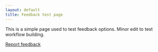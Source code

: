 ```yaml
---
layout: default
title: Feedback test page
---
```

This is a simple page used to test feedback options. Minor edit to test workflow building.

<!--
<script type="text/javascript" src="https://servicedesk.linaro.org/s/d41d8cd98f00b204e9800998ecf8427e-CDN/-er8alm/805001/5cf61e0c0b53488a73cb9c71e35eeb27/2.2.4.7/_/download/batch/com.atlassian.plugins.jquery:jquery/com.atlassian.plugins.jquery:jquery.js?collectorId=fb0d08ca"></script><script type="text/javascript" src="https://servicedesk.linaro.org/s/2522f413650ccec1c347dd3ec64bdfa3-T/-er8alm/805001/5cf61e0c0b53488a73cb9c71e35eeb27/3.1.0/_/download/batch/com.atlassian.jira.collector.plugin.jira-issue-collector-plugin:issuecollector/com.atlassian.jira.collector.plugin.jira-issue-collector-plugin:issuecollector.js?locale=en-GB&collectorId=fb0d08ca"></script>

<script type="text/javascript">
window.ATL_JQ_PAGE_PROPS =  {
"triggerFunction": function(showCollectorDialog) {
    jQuery("#feedback-button").click(function(e) {
        e.preventDefault();
        showCollectorDialog();
    });
},
"fieldValues": {
    "priority": '10002',
    "customfield_10133": window.location.href,
    "customfield_10100": {
        "requestType": {
            "id": "168"
        }
    }
}};
</script>
-->

<!--
<script type="text/javascript" src="https://servicedesk.linaro.org/s/d41d8cd98f00b204e9800998ecf8427e-CDN/-wu5qcz/805001/5cf61e0c0b53488a73cb9c71e35eeb27/2.2.4.7/_/download/batch/com.atlassian.plugins.jquery:jquery/com.atlassian.plugins.jquery:jquery.js?collectorId=ed88928f"></script>
<script type="text/javascript" src="https://servicedesk.linaro.org/s/764b54e4704f2020c4bab79ad08c0fc9-T/-wu5qcz/805001/5cf61e0c0b53488a73cb9c71e35eeb27/3.1.0/_/download/batch/com.atlassian.jira.collector.plugin.jira-issue-collector-plugin:issuecollector/com.atlassian.jira.collector.plugin.jira-issue-collector-plugin:issuecollector.js?locale=en-GB&collectorId=ed88928f"></script>
-->

<script src="/assets/js/vendor/jquery.js"></script>
<script type="text/javascript">
jQuery.ajax({
    url: "https://servicedesk.linaro.org/s/764b54e4704f2020c4bab79ad08c0fc9-T/-wu5qcz/805001/5cf61e0c0b53488a73cb9c71e35eeb27/3.1.0/_/download/batch/com.atlassian.jira.collector.plugin.jira-issue-collector-plugin:issuecollector-embededjs/com.atlassian.jira.collector.plugin.jira-issue-collector-plugin:issuecollector-embededjs.js?locale=en-GB&collectorId=ed88928f",
    type: "get",
    cache: true,
    dataType: "script"
});
window.ATL_JQ_PAGE_PROPS =  {
"triggerFunction": function(showCollectorDialog) {
    //Requires that jQuery is available! 
    jQuery("#feedback-button").click(function(e) {
        e.preventDefault();
        showCollectorDialog();
    });
},
"fieldValues": {
    "priority": '10102',
    "customfield_10133": window.location.href,
    "customfield_10100": {
        "requestType": {
            "id": "278"
        }
    }
}};
</script>

<a href="#" id="feedback-button" class='btn btn-primary btn-large'>Report feedback</a>
